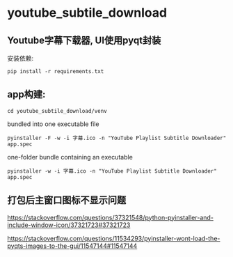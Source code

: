 # youtube_subtile_download
## Youtube字幕下载器, UI使用pyqt封装 
安装依赖:

```shell
pip install -r requirements.txt
```

## app构建:
```shell
cd youtube_subtile_download/venv
```
bundled into one executable file 
```shell
pyinstaller -F -w -i 字幕.ico -n "YouTube Playlist Subtitle Downloader" app.spec
```
one-folder bundle containing an executable
```shell
pyinstaller -w -i 字幕.ico -n "YouTube Playlist Subtitle Downloader" app.spec
```

## 打包后主窗口图标不显示问题
https://stackoverflow.com/questions/37321548/python-pyinstaller-and-include-window-icon/37321723#37321723

https://stackoverflow.com/questions/11534293/pyinstaller-wont-load-the-pyqts-images-to-the-gui/11547144#11547144